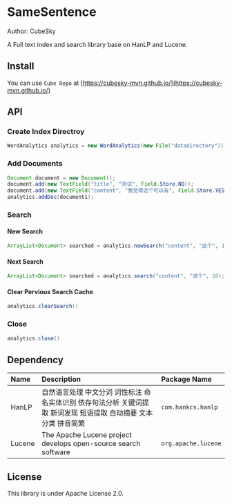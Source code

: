 # SameSentence

Author: CubeSky

A Full text index and search library base on HanLP and Lucene.

## Install

You can use `Cube Repo` at [https://cubesky-mvn.github.io/](https://cubesky-mvn.github.io/)

## API

### Create Index Directroy
```java
WordAnalytics analytics = new WordAnalytics(new File("datadirectory"));
```

### Add Documents
```java
Document document = new Document();
document.add(new TextField("title", "测试", Field.Store.NO));
document.add(new TextField("content", "我觉得这个可以有", Field.Store.YES));
analytics.addDoc(document1);
```

### Search
#### New Search
```java
ArrayList<Document> searched = analytics.newSearch("content", "这个", 10);
```

#### Next Search
```java
ArrayList<Document> searched = analytics.search("content", "这个", 10);
```

#### Clear Pervious Search Cache
```java
analytics.clearSearch()
```

### Close
```java
analytics.close()
```


## Dependency

| Name   | Description                                                                                               | Package Name        |
|:--     |:--                                                                                                        |:--                  |
| HanLP  | 自然语言处理 中文分词 词性标注 命名实体识别 依存句法分析 关键词提取 新词发现 短语提取 自动摘要 文本分类 拼音简繁  | `com.hankcs.hanlp`  |
| Lucene | The Apache Lucene project develops open-source search software                                             | `org.apache.lucene` |

## License

This library is under Apache License 2.0.